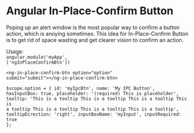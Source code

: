 <h1>Angular In-Place-Confirm Button</h1>
Poping up an alert window is the most popular way to confirm a button action, which is anoying sometimes. This idea for In-Place-Confirm Button is to get rid of space wasting and get clearer vision to confirm an action.

Usage: <br />
<code>angular.module('myApp', ['ngInPlaceConfirmBtn'])</code>

<code>\<ng-in-place-confirm-btn option="option" submit="submit"\>\<\/ng-in-place-confirm-btn\></code>

<code>$scope.option = {
                          id: 'myIpcBtn',
                          name: 'My IPC Button',
                          hasInputBox: true,
                          placeholder: '(required) This is placeholder',
                          tooltip: 'This is a tooltip This is a tooltip This is a tooltip This is a tooltip This is a tooltip This is a tooltip This is a tooltip',
                          tooltipDirection: 'right',
                          inputBoxName: 'myInput',
                          inputRequired: true
                      };</code>